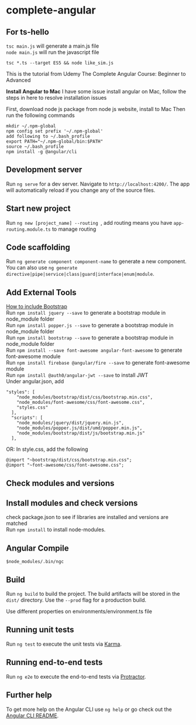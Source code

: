 # complete-angular

## For ts-hello
`tsc main.js` will generate a main.js file\
`node main.js` will run the javascript file

`tsc *.ts --target ES5 && node like_sim.js`

This is the tutorial from Udemy The Complete Angular Course: Beginner to Advanced

**Install Angular to Mac**
I have some issue install angular on Mac, follow the steps in here to resolve installation issues

First, download node js package from node js website, install to Mac
Then run the following commands
```
mkdir ~/.npm-global
npm config set prefix '~/.npm-global'
add following to ~/.bash_profile
export PATH="~/.npm-global/bin:$PATH"
source ~/.bash_profile
npm install -g @angular/cli
```

## Development server

Run `ng serve` for a dev server. Navigate to `http://localhost:4200/`. The app will automatically reload if you change any of the source files.

## Start new project

Run `ng new [project_name] --routing `, add routing means you have `app-routing.module.ts` to manage routing

## Code scaffolding

Run `ng generate component component-name` to generate a new component. You can also use `ng generate directive|pipe|service|class|guard|interface|enum|module`.

## Add External Tools
[How to include Bootstrap](https://stackoverflow.com/questions/43557321/angular-4-how-to-include-bootstrap) \
Run `npm install jquery --save` to generate a bootstrap module in node_module folder \
Run `npm install popper.js --save` to generate a bootstrap module in node_module folder \
Run `npm install bootstrap --save` to generate a bootstrap module in node_module folder \
Run `npm install --save font-awesome angular-font-awesome` to generate font-awesome module \
Run `npm install firebase @angular/fire --save` to generate font-awesome module \
Run `npm install @auth0/angular-jwt --save` to install JWT  \
Under angular.json, add 
```
"styles": [   
    "node_modules/bootstrap/dist/css/bootstrap.min.css",
    "node_modules/font-awesome/css/font-awesome.css",
    "styles.css"
  ],
  "scripts": [  
    "node_modules/jquery/dist/jquery.min.js",
    "node_modules/popper.js/dist/umd/popper.min.js",
    "node_modules/bootstrap/dist/js/bootstrap.min.js"
  ],
```
OR: In style.css, add the following
```
@import "~bootstrap/dist/css/bootstrap.min.css";
@import "~font-awesome/css/font-awesome.css";
```

## Check modules and versions

## Install modules and check versions
check package.json to see if libraries are installed and versions are matched\
Run `npm install` to install node-modules.

## Angular Compile
```
$node_modules/.bin/ngc
```

## Build

Run `ng build` to build the project. The build artifacts will be stored in the `dist/` directory. Use the `--prod` flag for a production build.

Use different properties on environments/environment.ts file

## Running unit tests

Run `ng test` to execute the unit tests via [Karma](https://karma-runner.github.io).

## Running end-to-end tests

Run `ng e2e` to execute the end-to-end tests via [Protractor](http://www.protractortest.org/).

## Further help

To get more help on the Angular CLI use `ng help` or go check out the [Angular CLI README](https://github.com/angular/angular-cli/blob/master/README.md).

